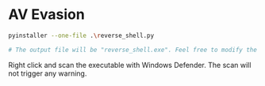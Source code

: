 # AV Evasion

``` bash
pyinstaller --one-file .\reverse_shell.py

# The output file will be "reverse_shell.exe". Feel free to modify the name.
```

Right click and scan the executable with Windows Defender. The scan will not trigger any warning.
